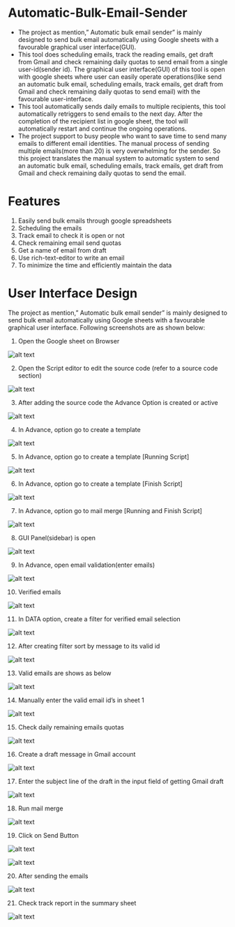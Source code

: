 # Automatic-Bulk-Email-Sender

* The project as mention,” Automatic bulk email sender” is mainly designed to send bulk email automatically using Google sheets with a favourable graphical user interface(GUI). 
* This tool does scheduling emails, track the reading emails, get draft from Gmail and check remaining daily quotas to send email from a single user-id(sender id). The graphical user interface(GUI) of this tool is open with google sheets where user can easily operate operations(like send an automatic bulk email, scheduling emails, track emails, get draft from Gmail and check remaining daily quotas to send email) with the favourable user-interface.
* This tool automatically sends daily emails to multiple recipients, this tool automatically retriggers to send emails to the next day. After the completion of the recipient list in google sheet, the tool will automatically restart and continue the ongoing operations.
* The project support to busy people who want to save time to send many emails to different email identities. The manual process of sending multiple emails(more than 20) is very overwhelming for the sender. So this project translates the manual system to automatic system to send an automatic bulk email, scheduling emails, track emails, get draft from Gmail and check remaining daily quotas to send the email.

# Features

1.  Easily send bulk emails through google spreadsheets
2.  Scheduling the emails
3.  Track email to check it is open or not
4.  Check remaining email send quotas
5.  Get a name of email from draft
6.  Use rich-text-editor to write an email
7.  To minimize the time and efficiently maintain the data

# User Interface Design 
The project as mention,” Automatic bulk email sender” is mainly designed to send bulk email automatically using Google sheets with a favourable graphical user interface. Following screenshots are as shown below: 
1.	Open the Google sheet on Browser

 ![alt text](https://github.com/abhinav-22-tech/Automatic-Bulk-Email-Sender/blob/master/Images/1.png?raw=true)

2.	Open the Script editor to edit the source code (refer to a source code section)
 
 ![alt text](https://github.com/abhinav-22-tech/Automatic-Bulk-Email-Sender/blob/master/Images/2.png?raw=true)

3.	After adding the source code the Advance Option is created or active

 ![alt text](https://github.com/abhinav-22-tech/Automatic-Bulk-Email-Sender/blob/master/Images/3.png?raw=true)

4.	In Advance, option go to create a template

 ![alt text](https://github.com/abhinav-22-tech/Automatic-Bulk-Email-Sender/blob/master/Images/4.png?raw=true)

5.	In Advance, option go to create a template [Running Script]

 ![alt text](https://github.com/abhinav-22-tech/Automatic-Bulk-Email-Sender/blob/master/Images/5.png?raw=true)

6.	In Advance, option go to create a template [Finish Script]

 ![alt text](https://github.com/abhinav-22-tech/Automatic-Bulk-Email-Sender/blob/master/Images/6.png?raw=true)
 
7.	In Advance, option go to mail merge [Running and Finish Script]

  ![alt text](https://github.com/abhinav-22-tech/Automatic-Bulk-Email-Sender/blob/master/Images/7.png?raw=true)

8.	GUI Panel(sidebar) is open

  ![alt text](https://github.com/abhinav-22-tech/Automatic-Bulk-Email-Sender/blob/master/Images/8.png?raw=true)

9.	In Advance, open email validation(enter emails)

  ![alt text](https://github.com/abhinav-22-tech/Automatic-Bulk-Email-Sender/blob/master/Images/9.png?raw=true)

10.	Verified emails

  ![alt text](https://github.com/abhinav-22-tech/Automatic-Bulk-Email-Sender/blob/master/Images/10.png?raw=true)

11.	In DATA option, create a filter for verified email selection

  ![alt text](https://github.com/abhinav-22-tech/Automatic-Bulk-Email-Sender/blob/master/Images/11.png?raw=true)

12.	After creating filter sort by message to its valid id

 ![alt text](https://github.com/abhinav-22-tech/Automatic-Bulk-Email-Sender/blob/master/Images/12.png?raw=true)

13.	Valid emails are shows as below

 ![alt text](https://github.com/abhinav-22-tech/Automatic-Bulk-Email-Sender/blob/master/Images/13.png?raw=true)

14.	Manually enter the valid email id’s in sheet 1

  ![alt text](https://github.com/abhinav-22-tech/Automatic-Bulk-Email-Sender/blob/master/Images/14.png?raw=true)

15.	Check daily remaining emails quotas

 ![alt text](https://github.com/abhinav-22-tech/Automatic-Bulk-Email-Sender/blob/master/Images/15.png?raw=true)

16.	Create a draft message in Gmail account

 ![alt text](https://github.com/abhinav-22-tech/Automatic-Bulk-Email-Sender/blob/master/Images/16.png?raw=true)

17.	Enter the subject line of the draft in the input field of getting Gmail draft 

 ![alt text](https://github.com/abhinav-22-tech/Automatic-Bulk-Email-Sender/blob/master/Images/17.png?raw=true)

18.	Run mail merge

 ![alt text](https://github.com/abhinav-22-tech/Automatic-Bulk-Email-Sender/blob/master/Images/18.png?raw=true)

19.	Click on Send Button 
 
 ![alt text](https://github.com/abhinav-22-tech/Automatic-Bulk-Email-Sender/blob/master/Images/19.png?raw=true)

 ![alt text](https://github.com/abhinav-22-tech/Automatic-Bulk-Email-Sender/blob/master/Images/20.png?raw=true)

20.	After sending the emails

 ![alt text](https://github.com/abhinav-22-tech/Automatic-Bulk-Email-Sender/blob/master/Images/21.png?raw=true)

21.	Check track report in the summary sheet

 ![alt text](https://github.com/abhinav-22-tech/Automatic-Bulk-Email-Sender/blob/master/Images/22.png?raw=true)
